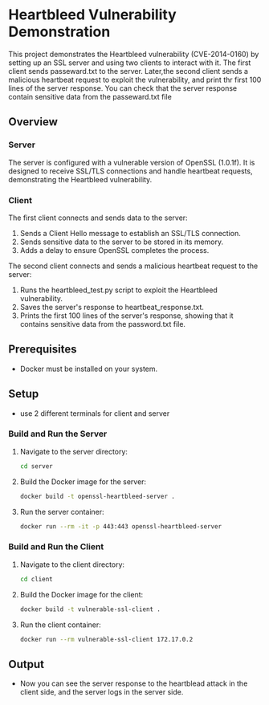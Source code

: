 
# Heartbleed Vulnerability Demonstration

This project demonstrates the Heartbleed vulnerability (CVE-2014-0160)
by setting up an SSL server and using two clients to interact with it. 
The first client sends passeward.txt to the server.
Later,the second client sends a malicious heartbeat request to exploit the vulnerability,
and print thr first 100 lines of the server response.
You can check that the server response contain sensitive data from the passeward.txt file  

## Overview

### Server

The server is configured with a vulnerable version of OpenSSL (1.0.1f). It is designed to receive SSL/TLS connections and handle heartbeat requests, demonstrating the Heartbleed vulnerability.

### Client

The first client connects and sends data to the server:

1. Sends a Client Hello message to establish an SSL/TLS connection.
2. Sends sensitive data to the server to be stored in its memory.
3. Adds a delay to ensure OpenSSL completes the process.

The second client connects and sends a malicious heartbeat request to the server:

1. Runs the heartbleed_test.py script to exploit the Heartbleed vulnerability.
2. Saves the server's response to heartbeat_response.txt.
3. Prints the first 100 lines of the server's response, showing that it contains sensitive data from the password.txt file.

## Prerequisites

- Docker must be installed on your system.

## Setup
- use 2 different terminals for client and server
### Build and Run the Server

1. Navigate to the server directory:
   ```sh
   cd server
   ```

2. Build the Docker image for the server:
   ```sh
   docker build -t openssl-heartbleed-server .
   ```

3. Run the server container:
   ```sh
   docker run --rm -it -p 443:443 openssl-heartbleed-server
   ```

### Build and Run the Client

1. Navigate to the client directory:
   ```sh
   cd client
   ```

2. Build the Docker image for the client:
   ```sh
   docker build -t vulnerable-ssl-client .
   ```

3. Run the client container:
   ```sh
   docker run --rm vulnerable-ssl-client 172.17.0.2
   
## Output
- Now you can see the server response to the heartblead attack in the client side, and the server logs in the server side.  
   ```
